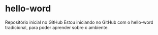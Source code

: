# hello-word
Repositório inicial no GitHub
Estou iniciando no GitHub com o hello-word
tradicional, para poder aprender sobre o ambiente.
